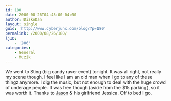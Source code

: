 ```yaml
---
id: 180
date: 2000-08-26T04:45:00-04:00
author: DizkoDan
layout: single
guid: 'http://www.cyberjunx.com/blog/?p=180'
permalink: /2000/08/26/180/
ljID:
    - '206'
categories:
    - General
    - Muzik
---
```


We went to Sting (big candy raver event) tonight. It was all right, not really my scene though. I feel like I am an old man when I go to any of these thingz anymore. I dig the music, but not enough to deal with the huge crowd of underage people. It was free though (aside from the $15 parking), so it was worth it. Thanks to [Jason](http://www.jkrew.com) &amp; his girlfriend Jessica. Off to bed I go.